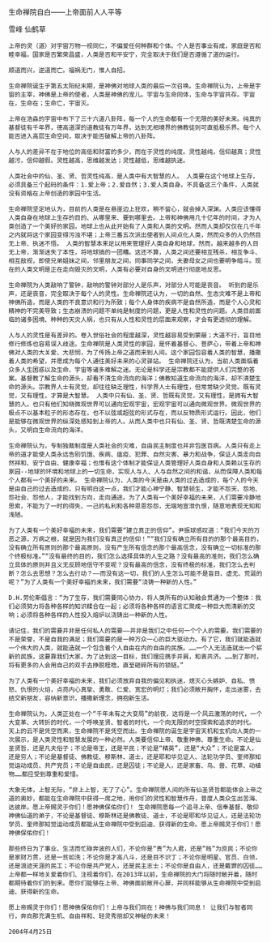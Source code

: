 生命禅院自白——上帝面前人人平等

雪峰 仙鹤草


    上帝的灵（道）对宇宙万物一视同仁，不偏爱任何种群和个体。个人是否事业有成，家庭是否和睦幸福，国家是否繁荣昌盛，人类是否和平安宁，完全取决于我们是否遵循了道的运行。

    顺道而兴，逆道而亡。福祸无门，惟人自招。

    生命禅院诞生于第五太阳纪末期，是神佛对地球人类的最后一次召唤。生命禅院认为，上帝是宇宙的主宰，神佛是上帝的使者，人类是神佛的宠儿。宇宙与生命同体，生命与宇宙共存。宇宙在，生命在；生命亡，宇宙灭。

    上帝在浩淼的宇宙中布下了三十六道八卦阵，每一个人的生命都有一个无限的美好未来。纯真的基督徒有千年界，德高道深的道教徒有万年界，达到无相境界的佛教徒则可直抵极乐界。每个人能否进入高层生命空间，取决于能否破解上帝的八卦阵。

    人与人的差异不在于地位的高低和财富的多少，而在于灵性的纯度。灵性越纯，信仰越真；灵性越污，信仰越假。灵性越高，思维越发达；灵性越低，思维越执迷。

    人类社会中的仙、圣、贤、哲灵性纯高，是人类中有大智慧的人。 人类要在这个地球上生存，必须具备三个起码的条件：1.爱上帝；2.爱自然；3.爱人类自身。不具备这三个条件，人类就没有资格在上帝创造的家园中生活。

    生命禅院坚定地认为，目前的人类是在悬崖边上狂欢，稍不留心，就会掉入深渊。人类应该懂得人类自身在地球上生存的目的、从哪里来、要到哪里去。上帝和神佛用几十亿年的时间，才为人类创造了一个美好的家园，地球上也从此开始有了人类和人类的文明。然而人类却仅仅在几千年之内就将这个家园变得污浊不堪；上帝三番五次派出使者到人间点化人类，然而众多的人仍然目无上帝、执迷不悟。 人类的智慧本来足以用来管理好人类自身和地球，然而，越来越多的人目无上帝，渐渐迷失了本性，将地球搞的一团糟。这还不算，人类之间还要相互残杀，相互争斗、相互敌视，即使兄弟姐妹之间，邻里朋友之间，同事同学之间，夫妻母女之间也要明争暗斗。现在的人类文明是正在走向毁灭的文明，人类有必要对自身的文明进行彻底地反思。

    生命禅院为人类敲响了警钟，敲响的警钟对部分人是乐声，对部分人可能是丧音。 听到的是乐声，还是丧音，完全取决于每个人的灵性。生命禅院还认为，一切的自然、生态灾难不是上帝和神佛所造，而是人类的不良意识和行为所致；每个人身体的疾病不是自然所造，而是个人心灵和精神的不完美导致；生态崩溃的问题不单纯是制度的问题，更是人性和灵性的问题。人类目前面临的诸多困境、种种的天灾人祸，也只有从人性和灵性的层面来观察，才会有更透彻的理解。

    人与人的灵性是有差异的。卷入世俗社会的程度越深，灵性越容易受到蒙蔽；大道不行，盲目地修行修炼也容易误入歧途。生命禅院是人类灵性的家园，是怀着基督心、菩萨心，带着上帝和神佛对人类的大关爱、大悲悯，为了传扬上帝之道而来到人间。这个家园包容着人类的智慧，播撒着人类的希望，并愿成为每个人通往美好未来的心灵驿站。 生命禅院还认为，当前人类面临着众多人生困惑以及生命、宇宙等诸多难解之迷。无论是科学还是宗教都不能提供人们完整的答案。基督教了解生命的源头，却看不清生命流向的海洋；佛教知道生命流向的海洋，却不清楚生命的源头。宗教界人士有灵觉，却往往缺乏理性，科学界人士有理性，但常常缺少灵觉。既有灵觉，又有理性，才算是大智慧。 人类中只有仙、圣、贤、哲既有灵觉，又有理性，是拥有大智慧的人。也只有他们知晓微观世界可以通向宏观宇宙，宏观宇宙可以通向微观世界。微观世界的极点不以基本粒子的形态存在，也不以弦或超弦的形式存在，而以反物质形式运行。因此，他们是能够在微观世界的纵深处感知到上帝的人。从而人类中也只有仙、圣、贤、哲既清楚生命的源头，又明白生命流向的海洋。

    生命禅院认为，专制独裁制度是人类社会的灾难，自由民主制度也并非包医百病。人类只有走上帝的道才能使人类永远告别饥饿、疾病、瘟疫、犯罪、自然灾害、暴力和战争，保证人类走向自然祥和、安宁自由、健康幸福；也惟有这个体制才能保证人类管理好人类自身和人类赖以生存的家园--地球的环境和地球上的一切生命，实现人与人、人与自然之间的和谐，从而保障人类和每个人都有一个美好的未来。 生命禅院认为，人类的今天是由人类的过去造成的，每个人的今天是由自己的过去造成的，只有明白这一点，我们才能心神宁静、智慧顿生，才能不怨天、怨地、怨社会、怨他人，才能找到方向，走向通途。为了人类有一个美好幸福的未来，人们需要冷静地思索，不能为了一时的得失、一己的私利和各种恩恩怨怨，无端地宣泄仇恨，随意地表现无知和浅陋。

    为了人类有一个美好幸福的未来，我们需要“建立真正的信仰”。尹振球感叹道：“我们今天的万恶之源，万病之根，就是因为我们没有真正的信仰！”“我们没有确立所有目的的那个最高目的，没有确立所有原则的那个最高原则，没有产生所有信念的那个最高信念，没有确立一切标准的那个终极标准。”“没有最终的目的，我们怎么选择具体的人生之路？没有最高的准则，我们怎么确立具体的原则并且义无反顾地信守不变呢？没有最高的信念，没有终极的标准，我们怎么去判断？怎么去思想？怎么去行动？——而没有这一切，我们的人生怎么可能不是盲目、虚无、荒诞的呢？”为了人类有一个美好幸福的未来，我们需要“浇铸一种新的人性。”

    D.H.劳伦斯倡言：“为了生存，我们需要同心协力，将人类所有的认知融会贯通为一个整体：我们必须努力将各种各样的知识糅合在一起；必须将各种各样的语言汇聚成一种巨大而清新的交响；必须将各种各样的人性投入熔炉以浇铸出一种新的人性。

    请记住，我们的需要并非是任何私人的需要——并非是我们之中任何一个个人的需要。我们需要的不是荣誉，不是自我的满足；我们需要的是一种万众一心的巨大驱动力。有了它，我们就能造就一个伟大的人类，就能造就一个包含着个人自由在内的自由的民族。……一个人无法造就出一个崭新的民族，这要靠我们大家。为了达到这一目标，我们理应携手并肩，和衷共济。……到了那时，将有更多的人会用自己的双手去挣脱桎梏，直至砸碎所有的锁链。”

    为了人类有一个美好幸福的未来，我们必须放弃自我的偏见和执迷，熄灭心头嫉妒、自私、愤怒、仇恨的火焰，点亮内心真挚、勇敢、仁爱、宽宏的明灯；我们必须敞开胸怀，走出迷雾，去结交新朋友，容纳新意识，播撒新理念，拥抱新生活。 

    生命禅院认为，人类正处在一个“千年未有之大变局”的前夜，这将是一个风云激荡的时代，一个大变革、大转折的时代，一个呼唤圣贤、智者的时代，一个向无限的时空探索和追求的时代。 天上的云不是凭空而来，生命禅院不是凭空而出。生命禅院的诞生是宇宙天机和玄机向人类的一次展示，是人类灵性和智慧发展的一种必然。人类要信仰上帝、敬重神佛、尊重生命。不论是仙圣贤哲，还是凡夫俗子；不论是帝王，还是平民；不论是“精英”，还是“大众”；不论是富人，还是穷人；不论是基督徒、佛教徒、穆斯林、道士，还是耶和华见证人、法轮功学员、奎师那知觉运动成员、共产党员；不论是自由民，还是囚徒；不论是人，还是家畜、鸟、兽、花草、动植物……都应受到尊重和爱惜。

    大象无体，上智无际，“非上上智，无了了心”。生命禅院愿人间的所有仙圣贤哲都能体会上帝之道的奥妙，都能在生命禅院中获得一席之地，用你们的灵性和智慧作舟，普度人类众生出苦海、达彼岸。愿上帝赐灵于你们！愿神佛保佑你们！ 生命禅院愿每一个追寻上帝、信奉基督、敬仰神佛仙道的弟子，不论是基督徒、穆斯林还是佛教徒、道士，不论是耶和华见证人，还是法轮功学员、奎师那知觉运动成员都能从生命禅院中受到启迪、获得新的生命。愿上帝赐灵于你们！愿神佛保佑你们！

    那些终日为了事业、生活而忙碌奔波的人们，不论你是“贵”为人君，还是“贱”为庶民；不论你是家财万贯，还是一贫如洗；不论你是才高八斗，还是目不识丁；不论你是明星、官员、白领，还是浪迹天涯的民工；不论你是共产党人，还是民主志士；不论你是自由人，还是戴罪的囚徒……上帝都一样地关爱着你们、注视着你们，在2013年以前，生命禅院的大门将随时敞开着，随时都期待着你们的到来。愿你们能够在上帝、神佛面前敞开心扉，并同样能够从生命禅院中受到启迪、获得新的生命。

    愿上帝赐灵于你们！愿神佛保佑你们！上帝与我们同在！神佛与我们同息！ 让我们与智者同行，奔向那充满生机、自由祥和、轻灵秀丽却又神秘的未来！ 

    2004年4月25日



